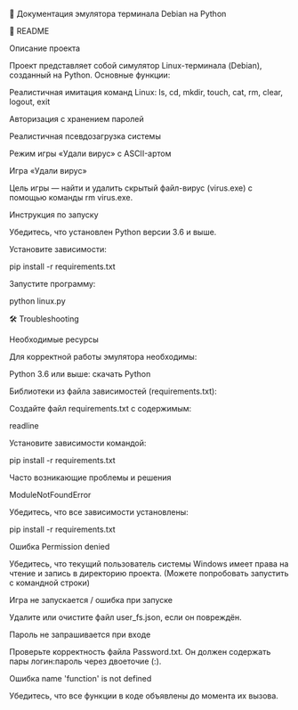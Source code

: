 📌 Документация эмулятора терминала Debian на Python

📖 README

Описание проекта

Проект представляет собой симулятор Linux-терминала (Debian), созданный на Python. Основные функции:

Реалистичная имитация команд Linux: ls, cd, mkdir, touch, cat, rm, clear, logout, exit

Авторизация с хранением паролей

Реалистичная псевдозагрузка системы

Режим игры «Удали вирус» с ASCII-артом

Игра «Удали вирус»

Цель игры — найти и удалить скрытый файл-вирус (virus.exe) с помощью команды rm virus.exe.

Инструкция по запуску

Убедитесь, что установлен Python версии 3.6 и выше.

Установите зависимости:

pip install -r requirements.txt

Запустите программу:

python linux.py

🛠️ Troubleshooting

Необходимые ресурсы

Для корректной работы эмулятора необходимы:

Python 3.6 или выше: скачать Python

Библиотеки из файла зависимостей (requirements.txt):

Создайте файл requirements.txt с содержимым:

readline

Установите зависимости командой:

pip install -r requirements.txt

Часто возникающие проблемы и решения

ModuleNotFoundError

Убедитесь, что все зависимости установлены:

pip install -r requirements.txt

Ошибка Permission denied

Убедитесь, что текущий пользователь системы Windows имеет права на чтение и запись в директорию проекта. (Можете попробовать запустить с командной строки)

Игра не запускается / ошибка при запуске

Удалите или очистите файл user_fs.json, если он повреждён.

Пароль не запрашивается при входе

Проверьте корректность файла Password.txt. Он должен содержать пары логин:пароль через двоеточие (:).

Ошибка name 'function' is not defined

Убедитесь, что все функции в коде объявлены до момента их вызова.

